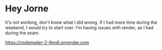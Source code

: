 # Hey Jorne

It's not working, don't know what I did wrong.
If I had more time during the weekend, I would try to start over.
I'm having issues with render, as I had during the exam.

https://nodemailer-2-9pn6.onrender.com
